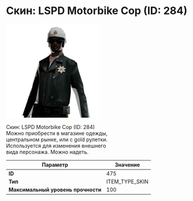 # Скин: LSPD Motorbike Cop (ID: 284)

![Item Image](../img/475.webp?raw=true)

Скин: LSPD Motorbike Cop (ID: 284)<br>Можно приобрести в магазине одежды,<br>центральном рынке, или с gold рулетки.<br>Используется для изменения внешнего<br>вида персонажа. Можно надеть.


| Параметр | Значение |
|----------|----------|
| **ID** | 475 |
| **Тип** | ITEM_TYPE_SKIN |
| **Максимальный уровень прочности** | 100 |

